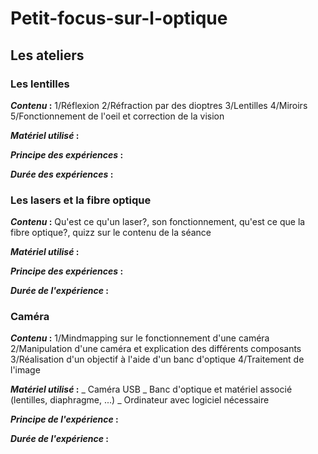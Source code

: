 # Petit-focus-sur-l-optique

## Les ateliers

### Les lentilles

**_Contenu_ :**
1/Réflexion
2/Réfraction par des dioptres 
3/Lentilles
4/Miroirs
5/Fonctionnement de l'oeil et correction de la vision

**_Matériel utilisé_ :**

**_Principe des expériences_ :**

**_Durée des expériences_ :**

### Les lasers et la fibre optique

**_Contenu_ :**
Qu'est ce qu'un laser?, son fonctionnement, qu'est ce que la fibre optique?, quizz sur le contenu de la séance 

**_Matériel utilisé_ :**

**_Principe des expériences_ :**

**_Durée de l'expérience_ :**

### Caméra

**_Contenu_ :**
1/Mindmapping sur le fonctionnement d'une caméra
2/Manipulation d'une caméra et explication des différents composants
3/Réalisation d'un objectif à l'aide d'un banc d'optique
4/Traitement de l'image

**_Matériel utilisé_ :**
_ Caméra USB
_ Banc d'optique et matériel associé (lentilles, diaphragme, ...)
_ Ordinateur avec logiciel nécessaire

**_Principe de l'expérience_ :**


**_Durée de l'expérience_ :**
